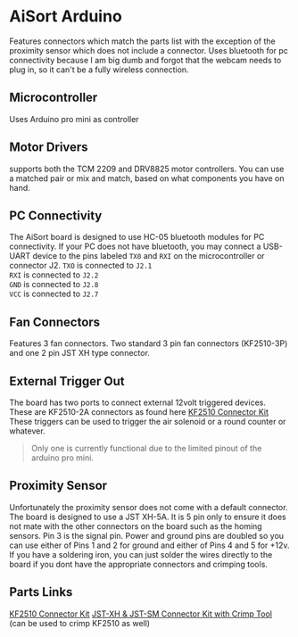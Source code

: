 # AiSort Arduino
Features connectors which match the parts list with the exception of the proximity sensor which does not include a connector.
Uses bluetooth for pc connectivity because I am big dumb and forgot that the webcam needs to plug in, so it can't be a fully wireless connection.

## Microcontroller
Uses Arduino pro mini as controller 

## Motor Drivers
supports both the TCM 2209 and DRV8825 motor controllers. You can use a matched pair or mix and match, based on what components you have on hand.

## PC Connectivity
The AiSort board is designed to use HC-05 bluetooth modules for PC connectivity. If your PC does not have bluetooth, you may connect a USB-UART device to the pins labeled `TX0` and `RXI`  on the microcontroller or connector J2. 
`TXO` is connected to `J2.1`  
`RXI` is connected to `J2.2`  
`GND` is connected to `J2.8`  
`VCC` is connected to `J2.7`  

## Fan Connectors
Features 3 fan connectors. Two standard 3 pin fan connectors (KF2510-3P) and one 2 pin JST XH type connector. 

## External Trigger Out
The board has two ports to connect external 12volt triggered devices. These are KF2510-2A connectors as found here [KF2510 Connector Kit](https://www.amazon.com/dp/B01M69TKAM)
These triggers can be used to trigger the air solenoid or a round counter or whatever.
> Only one is currently functional due to the limited pinout of the arduino pro mini.

## Proximity Sensor
Unfortunately the proximity sensor does not come with a default connector.
The board is designed to use a JST XH-5A. It is 5 pin only to ensure it does not mate with the other connectors on the board such as the homing sensors. Pin 3 is the signal pin. Power and ground pins are doubled so you can use either of Pins 1 and 2 for ground and either of Pins 4 and 5 for +12v. 
If you have a soldering iron, you can just solder the wires directly to the board if you dont have the appropriate connectors and crimping tools.


## Parts Links
[KF2510 Connector Kit](https://www.amazon.com/dp/B01M69TKAM)
[JST-XH & JST-SM Connector Kit with Crimp Tool](https://www.amazon.com/gp/product/B09X111BK5) (can be used to crimp KF2510 as well)
